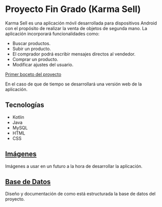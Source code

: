 # Proyecto Fin Grado (Karma Sell) 
Karma Sell es una aplicación móvil desarrollada para dispositivos Android con el propósito de realizar la venta de objetos de segunda mano.
La aplicación incorporará funcionalidades como:
- Buscar productos.
- Subir un producto.
- El comprador podrá escribir mensajes directos al vendedor.
- Comprar un producto.
- Modificar ajustes del usuario.

[Primer boceto del proyecto](https://www.figma.com/file/MJ1llZk649uG6r058mcenB/Proyecto-Integrado?type=design&node-id=0%3A1&mode=design&t=urshKbtesWvPpu0p-1)

En el caso de que de tiempo se desarrollará una versión web de la aplicación.

## Tecnologías
- Kotlin
- Java
- MySQL
- HTML
- CSS

## [Imágenes](/img/)
Imágenes a usar en un futuro a la hora de desarrollar la aplicación.
## [Base de Datos](/bd/)
Diseño y documentación de como está estructurada la base de datos del proyecto.

